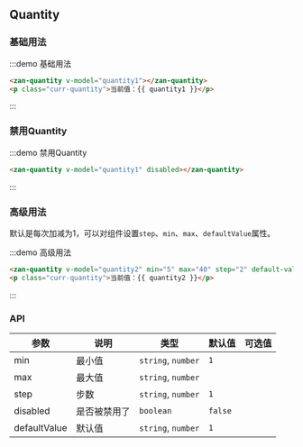 <style>
@component-namespace demo {
  @b quantity {
    .zan-quantity {
      margin: 15px;
    }

    .curr-quantity {
      margin: 15px;
    }
  }
}
</style>

<script>
export default {
  data() {
    return {
      quantity1: 1,
      quantity2: null,
    };
  }
};
</script>

## Quantity

### 基础用法

:::demo 基础用法
```html
<zan-quantity v-model="quantity1"></zan-quantity>
<p class="curr-quantity">当前值：{{ quantity1 }}</p>
```
:::

### 禁用Quantity

:::demo 禁用Quantity
```html
<zan-quantity v-model="quantity1" disabled></zan-quantity>
```
:::

### 高级用法

默认是每次加减为1，可以对组件设置`step`、`min`、`max`、`defaultValue`属性。

:::demo 高级用法
```html
<zan-quantity v-model="quantity2" min="5" max="40" step="2" default-value="9"></zan-quantity>
<p class="curr-quantity">当前值：{{ quantity2 }}</p>
```
:::

### API

| 参数       | 说明      | 类型       | 默认值       | 可选值       |
|-----------|-----------|-----------|-------------|-------------|
| min | 最小值 | `string`, `number` | `1`         |           |
| max | 最大值 | `string`, `number`  |           |           |
| step | 步数 | `string`, `number`  | `1`         |           |
| disabled | 是否被禁用了 | `boolean`  | `false`      |           |
| defaultValue | 默认值 | `string`, `number`  | `1`      |           |

